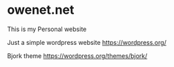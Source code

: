 # owenet.net

This is my Personal website

Just a simple wordpress website https://wordpress.org/

Bjork theme https://wordpress.org/themes/bjork/
